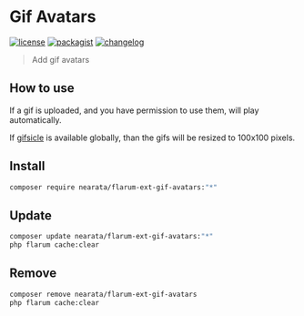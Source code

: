 # Gif Avatars

[![license](https://img.shields.io/github/license/nearata/flarum-ext-gif-avatars?style=flat)](https://github.com/Nearata/flarum-ext-gif-avatars/blob/main/UNLICENSE)
[![packagist](https://img.shields.io/packagist/v/nearata/flarum-ext-gif-avatars?style=flat)](https://packagist.org/packages/nearata/flarum-ext-gif-avatars)
[![changelog](https://img.shields.io/github/release-date/nearata/flarum-ext-gif-avatars?label=last%20release%20date)](https://github.com/Nearata/flarum-ext-gif-avatars/blob/main/CHANGELOG.md)

> Add gif avatars

## How to use

If a gif is uploaded, and you have permission to use them, will play automatically.

If [gifsicle](https://github.com/kohler/gifsicle) is available globally, than the gifs will be resized to 100x100 pixels.

## Install

```sh
composer require nearata/flarum-ext-gif-avatars:"*"
```

## Update

```sh
composer update nearata/flarum-ext-gif-avatars:"*"
php flarum cache:clear
```

## Remove

```sh
composer remove nearata/flarum-ext-gif-avatars
php flarum cache:clear
```

